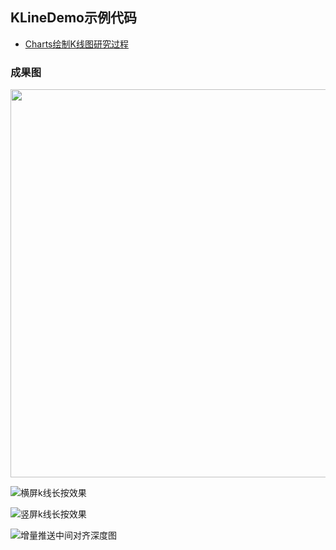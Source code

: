 ## KLineDemo示例代码

- [Charts绘制K线图研究过程](https://www.jianshu.com/p/f70fe1730357)

### 成果图
<div align=center><img width="1104" height="621" src="https://github.com/iCoobin/KLineDemo/blob/master/%E6%A8%AA%E5%B1%8Fk%E7%BA%BF%E9%95%BF%E6%8C%89%E6%95%88%E6%9E%9C.png" alt="横屏k线长按效果"/></div>

![横屏k线长按效果](https://github.com/iCoobin/KLineDemo/blob/master/%E6%A8%AA%E5%B1%8Fk%E7%BA%BF%E9%95%BF%E6%8C%89%E6%95%88%E6%9E%9C.png)

![竖屏k线长按效果](https://github.com/iCoobin/KLineDemo/blob/master/%E7%AB%96%E5%B1%8Fk%E7%BA%BF%E9%95%BF%E6%8C%89%E6%95%88%E6%9E%9C.png)

![增量推送中间对齐深度图](https://github.com/iCoobin/KLineDemo/blob/master/%E5%A2%9E%E9%87%8F%E6%8E%A8%E9%80%81%E4%B8%AD%E9%97%B4%E5%AF%B9%E9%BD%90%E6%B7%B1%E5%BA%A6%E5%9B%BE.png)
